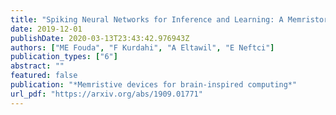 ```yaml
---
title: "Spiking Neural Networks for Inference and Learning: A Memristor-based Design Perspective"
date: 2019-12-01
publishDate: 2020-03-13T23:43:42.976943Z
authors: ["ME Fouda", "F Kurdahi", "A Eltawil", "E Neftci"]
publication_types: ["6"]
abstract: ""
featured: false
publication: "*Memristive devices for brain-inspired computing*"
url_pdf: "https://arxiv.org/abs/1909.01771"
---
```


